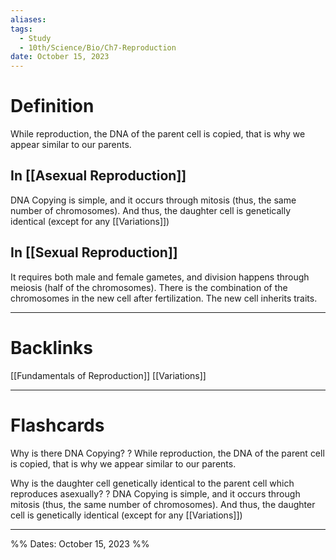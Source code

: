 ```yaml
---
aliases: 
tags:
  - Study
  - 10th/Science/Bio/Ch7-Reproduction
date: October 15, 2023
---
```

# Definition
While reproduction, the DNA of the parent cell is copied, that is why we appear similar to our parents. 
## In [[Asexual Reproduction]]
DNA Copying is simple, and it occurs through mitosis (thus, the same number of chromosomes).
And thus, the daughter cell is genetically identical (except for any [[Variations]])
## In [[Sexual Reproduction]]
It requires both male and female gametes, and division happens through meiosis (half of the chromosomes). There is the combination of the chromosomes in the new cell after fertilization.
The new cell inherits traits.

---
# Backlinks
[[Fundamentals of Reproduction]]
[[Variations]]

---
# Flashcards

Why is there DNA Copying?
?
While reproduction, the DNA of the parent cell is copied, that is why we appear similar to our parents.
<!--SR:!2024-06-13,99,220--> 

Why is the daughter cell genetically identical to the parent cell which reproduces asexually?
?
DNA Copying is simple, and it occurs through mitosis (thus, the same number of chromosomes).
And thus, the daughter cell is genetically identical (except for any [[Variations]])
<!--SR:!2024-06-02,120,240-->


---

%%
Dates: October 15, 2023
%%